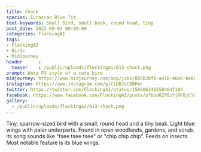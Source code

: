 ```yaml
---
title: Chuck
species: Eurasian Blue Tit
text-keywords: Small bird, small beak, round head, tiny
post_date: 2022-09-03 00:00:00
categories: FlockingAI
tags:
- FlockingAI
- Birds
- MidJourney
header      :
  teaser    : /public/uploads/flockingai/013-chuck.png
prompt: Weta FX style of a cute bird
midjourney: https://www.midjourney.com/app/jobs/885b2bf9-a418-46e6-be88-e9409fc6d982
instagram: https://www.instagram.com/p/CiDBJcCBBPm/
twitter: https://twitter.com/FlockingAI/status/1566063465504047104
facebook: https://www.facebook.com/FlockingAI/posts/pfbid02P8zYj9FBjCYGLpka3ba9uVzYfDB2wrLMP9WNAxpHNQpDQQSWbBMFdCJf8BskS1ukl
gallery: 
  - /public/uploads/flockingai/013-chuck.png
---
```


Tiny, sparrow-sized bird with a small, round head and a tiny beak. Light blue wings with paler underparts. Found in open woodlands, gardens, and scrub. its song sounds like "tsee tsee tsee" or "chip chip chip". Feeds on insects. Most notable feature is its blue wings.
